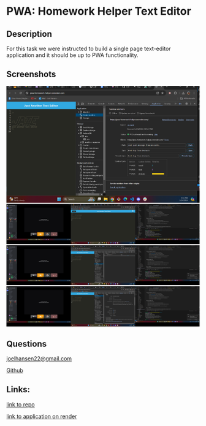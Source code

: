 # PWA: Homework Helper Text Editor

## Description
  For this task we were instructed to build a single page text-editor application and it should be up to PWA functionality.    

## Screenshots
![Screenshots shots of the working application matching the exmaples given in the README.md file given with the starter.](images/pwa-serviceworkers.png) 
![homepage](images/homepage.png)
![index DB](images/indexedDB.png)
![manifest](images/manifest.png)



##  Questions
  joelhansen22@gmail.com
  
  [Github](https://www.github.com/joelhansenmn)

  ## Links:
  [link to repo](https://github.com/JoelhansenMN/PWA-Homework-Helper)

  [link to application on render](https://pwa-homework-helper.onrender.com/)
